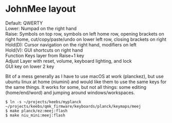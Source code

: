 # JohnMee layout
Default: QWERTY  
Lower: Numpad on the right hand  
Raise: Symbols on top row, symbols on left home row, opening brackets on right home, cut/copy/paste/undo on lower left row, closing brackets on right  
Hold(D): Cursor navigation on the right hand, modifiers on left  
Hold(V): GUI shortcuts on right hand  
Function Keys layer from Raise+1 key  
Adjust Layer with reset, volume, keyboard lighting, and lock  
GUI key on lower 2 key  

Bit of a mess generally as I have to use macOS at work (planckez), but use ubuntu linux at home (niumini) and would like them to use the same keys for
the same things.  It works for some, but not all things: some editing (home/end/word) and jumping around windows/workspaces.
```
$ ln -s ~/projects/keebs/myplanck ~/projects/keebs/qmk_firmware/keyboards/planck/keymaps/meej
$ make planck/ez:meej:flash
$ make niu_mini:meej:flash
```
